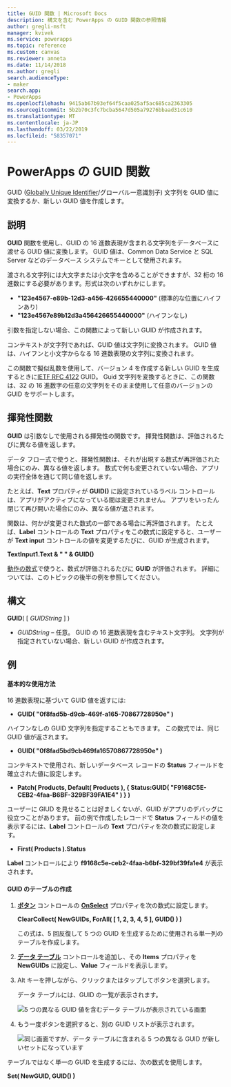 ```yaml
---
title: GUID 関数 | Microsoft Docs
description: 構文を含む PowerApps の GUID 関数の参照情報
author: gregli-msft
manager: kvivek
ms.service: powerapps
ms.topic: reference
ms.custom: canvas
ms.reviewer: anneta
ms.date: 11/14/2018
ms.author: gregli
search.audienceType:
- maker
search.app:
- PowerApps
ms.openlocfilehash: 9415ab67b93ef64f5caa025af5ac685ca2363305
ms.sourcegitcommit: 5b2b70c3fc7bcba5647d505a79276bbaad31c610
ms.translationtype: MT
ms.contentlocale: ja-JP
ms.lasthandoff: 03/22/2019
ms.locfileid: "58357071"
---
```

# <a name="guid-function-in-powerapps"></a>PowerApps の GUID 関数
GUID ([Globally Unique Identifier](https://en.wikipedia.org/wiki/Universally_unique_identifier)/グローバル一意識別子) 文字列を GUID 値に変換するか、新しい GUID 値を作成します。

## <a name="description"></a>説明
**GUID** 関数を使用し、GUID の 16 進数表現が含まれる文字列をデータベースに渡せる GUID 値に変換します。 GUID 値は、Common Data Service と SQL Server などのデータベース システムでキーとして使用されます。

渡される文字列には大文字または小文字を含めることができますが、32 桁の 16 進数にする必要があります。形式は次のいずれかにします。

- **"123e4567-e89b-12d3-a456-426655440000"** (標準的な位置にハイフンあり)
- **"123e4567e89b12d3a456426655440000"** (ハイフンなし)

引数を指定しない場合、この関数によって新しい GUID が作成されます。

コンテキストが文字列であれば、GUID 値は文字列に変換されます。 GUID 値は、ハイフンと小文字からなる 16 進数表現の文字列に変換されます。 

この関数で擬似乱数を使用して、バージョン 4 を作成する新しい GUID を生成するときに[IETF RFC 4122](https://www.ietf.org/rfc/rfc4122.txt) GUID。 Guid 文字列を変換するときに、この関数は、32 の 16 進数字の任意の文字列をそのまま使用して任意のバージョンの GUID をサポートします。

## <a name="volatile-functions"></a>揮発性関数
**GUID** は引数なしで使用される揮発性の関数です。 揮発性関数は、評価されるたびに異なる値を返します。  

データ フロー式で使うと、揮発性関数は、それが出現する数式が再評価された場合にのみ、異なる値を返します。 数式で何も変更されていない場合、アプリの実行全体を通じて同じ値を返します。

たとえば、**Text** プロパティが **GUID()** に設定されているラベル コントロールは、アプリがアクティブになっている間は変更されません。 アプリをいったん閉じて再び開いた場合にのみ、異なる値が返されます。

関数は、何かが変更された数式の一部である場合に再評価されます。 たとえば、**Label** コントロールの **Text** プロパティをこの数式に設定すると、ユーザーが **Text input** コントロールの値を変更するたびに、GUID が生成されます。

**TextInput1.Text & " " & GUID()**

[動作の数式](../working-with-formulas-in-depth.md)で使うと、数式が評価されるたびに **GUID** が評価されます。 詳細については、このトピックの後半の例を参照してください。

## <a name="syntax"></a>構文
**GUID**( [ *GUIDString* ] )

* *GUIDString* – 任意。  GUID の 16 進数表現を含むテキスト文字列。 文字列が指定されていない場合、新しい GUID が作成されます。

## <a name="examples"></a>例

#### <a name="basic-usage"></a>基本的な使用方法

16 進数表現に基づいて GUID 値を返すには:

* **GUID( "0f8fad5b-d9cb-469f-a165-70867728950e" )**

ハイフンなしの GUID 文字列を指定することもできます。 この数式では、同じ GUID 値が返されます。

* **GUID( "0f8fad5bd9cb469fa16570867728950e" )**

コンテキストで使用され、新しいデータベース レコードの **Status** フィールドを確立された値に設定します。

* **Patch( Products, Default( Products ), { Status:GUID( "F9168C5E-CEB2-4faa-B6BF-329BF39FA1E4" ) } )**

ユーザーに GIUD を見せることは好ましくないが、GUID がアプリのデバッグに役立つことがあります。 前の例で作成したレコードで **Status** フィールドの値を表示するには、**Label** コントロールの **Text** プロパティを次の数式に設定します。

* **First( Products ).Status**

**Label** コントロールにより **f9168c5e-ceb2-4faa-b6bf-329bf39fa1e4** が表示されます。

#### <a name="create-a-table-of-guids"></a>GUID のテーブルの作成

1. **[ボタン](../controls/control-button.md)** コントロールの **[OnSelect](../controls/properties-core.md)** プロパティを次の数式に設定します。

    **ClearCollect( NewGUIDs, ForAll( [ 1, 2, 3, 4, 5 ], GUID() ) )**

    この式は、5 回反復して 5 つの GUID を生成するために使用される単一列のテーブルを作成します。

1. **[データ テーブル](../controls/control-data-table.md)** コントロールを追加し、その **Items** プロパティを **NewGUIDs** に設定し、**Value** フィールドを表示します。

1. Alt キーを押しながら、クリックまたはタップしてボタンを選択します。

    データ テーブルには、GUID の一覧が表示されます。

    ![5 つの異なる GUID 値を含むデータ テーブルが表示されている画面](media/function-guid/guid-collection-1.png)

1. もう一度ボタンを選択すると、別の GUID リストが表示されます。

    ![同じ画面ですが、データ テーブルに含まれる 5 つの異なる GUID が新しいセットになっています](media/function-guid/guid-collection-2.png)

テーブルではなく単一の GUID を生成するには、次の数式を使用します。

**Set( NewGUID, GUID() )**
